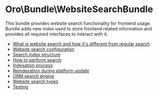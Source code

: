 Oro\Bundle\WebsiteSearchBundle
==============================

This bundle provides website search functionality for frontend usage. Bundle adds new index used to store frontend
related information and provides all required interfaces to interact with it.

* [What is website search and how it's different from regular search](./Resources/doc/what_is_website_search.md)
* [Website search configuration](./Resources/doc/configuration.md)
* [Search index structure](./Resources/doc/index_structure.md)
* [How to perform search](./Resources/doc/search.md)
* [Indexation process](./Resources/doc/indexation.md)
* [Reindexation during platform update](Resources/doc/platform_update.md)
* [ORM search engine](./Resources/doc/orm_engine.md)
* [Website search types](./Resources/doc/website_search_type.md)
* [Testing](./Resources/doc/testing.md)
